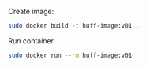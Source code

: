 Create image:
```bash
sudo docker build -t huff-image:v01 .
```

Run container
```bash
sudo docker run --rm huff-image:v01
```


